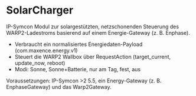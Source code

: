 # SolarCharger

IP-Symcon Modul zur solargestützten, netzschonenden Steuerung des WARP2-Ladestroms basierend auf einem Energie-Gateway (z. B. Enphase).

- Verbraucht ein normalisiertes Energiedaten-Payload (com.maxence.energy.v1)
- Steuert die WARP2 Wallbox über RequestAction (target_current, update_now, reboot)
- Modi: Sonne, Sonne+Batterie, nur am Tag, fest, aus

Voraussetzungen: IP-Symcon >2 5.5, ein Energy-Gateway (z. B. EnphaseGateway) und das Warp2Gateway.

